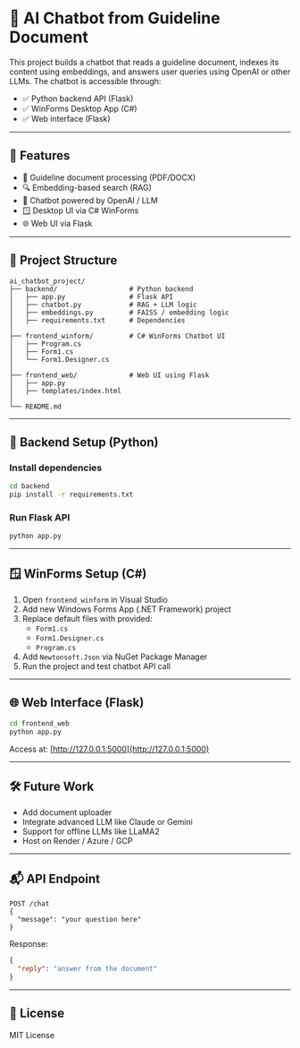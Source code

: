 # 🧠 AI Chatbot from Guideline Document

This project builds a chatbot that reads a guideline document, indexes its content using embeddings, and answers user queries using OpenAI or other LLMs. The chatbot is accessible through:

- ✅ Python backend API (Flask)
- ✅ WinForms Desktop App (C#)
- ✅ Web interface (Flask)

---

## 🚀 Features

- 📄 Guideline document processing (PDF/DOCX)
- 🔍 Embedding-based search (RAG)
- 🤖 Chatbot powered by OpenAI / LLM
- 🪟 Desktop UI via C# WinForms
- 🌐 Web UI via Flask

---

## 📁 Project Structure

```
ai_chatbot_project/
├── backend/                  # Python backend
│   ├── app.py                # Flask API
│   ├── chatbot.py            # RAG + LLM logic
│   ├── embeddings.py         # FAISS / embedding logic
│   ├── requirements.txt      # Dependencies
│
├── frontend_winform/         # C# WinForms Chatbot UI
│   ├── Program.cs
│   ├── Form1.cs
│   └── Form1.Designer.cs
│
├── frontend_web/             # Web UI using Flask
│   ├── app.py
│   ├── templates/index.html
│
└── README.md
```

---

## 🧠 Backend Setup (Python)

### Install dependencies
```bash
cd backend
pip install -r requirements.txt
```

### Run Flask API
```bash
python app.py
```

---

## 🪟 WinForms Setup (C#)

1. Open `frontend_winform` in Visual Studio
2. Add new Windows Forms App (.NET Framework) project
3. Replace default files with provided:
   - `Form1.cs`
   - `Form1.Designer.cs`
   - `Program.cs`
4. Add `Newtonsoft.Json` via NuGet Package Manager
5. Run the project and test chatbot API call

---

## 🌐 Web Interface (Flask)

```bash
cd frontend_web
python app.py
```

Access at: [http://127.0.0.1:5000](http://127.0.0.1:5000)

---

## 🛠 Future Work

- Add document uploader
- Integrate advanced LLM like Claude or Gemini
- Support for offline LLMs like LLaMA2
- Host on Render / Azure / GCP

---

## 📬 API Endpoint

```
POST /chat
{
  "message": "your question here"
}
```

Response:
```json
{
  "reply": "answer from the document"
}
```

---

## 📄 License

MIT License